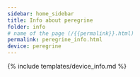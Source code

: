 ```yaml
---
sidebar: home_sidebar
title: Info about peregrine
folder: info
# name of the page (/{{permalink}}.html)
permalink: peregrine_info.html
device: peregrine
---
```

{% include templates/device_info.md %}
